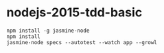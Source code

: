 # nodejs-2015-tdd-basic

    npm install -g jasmine-node
    npm install
    jasmine-node specs --autotest --watch app --growl
